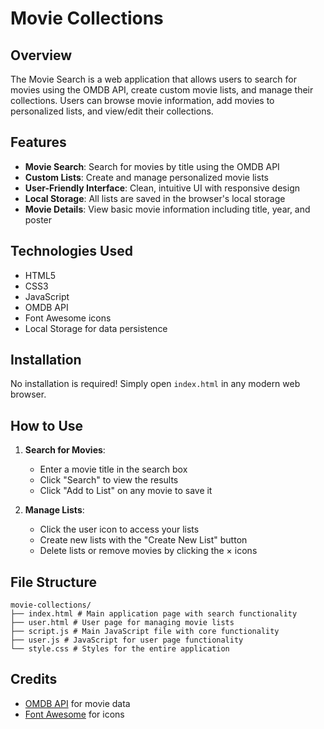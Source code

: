 # Movie Collections

## Overview

The Movie Search is a web application that allows users to search for movies using the OMDB API, create custom movie lists, and manage their collections. Users can browse movie information, add movies to personalized lists, and view/edit their collections.

## Features

- **Movie Search**: Search for movies by title using the OMDB API
- **Custom Lists**: Create and manage personalized movie lists
- **User-Friendly Interface**: Clean, intuitive UI with responsive design
- **Local Storage**: All lists are saved in the browser's local storage
- **Movie Details**: View basic movie information including title, year, and poster

## Technologies Used

- HTML5
- CSS3
- JavaScript
- OMDB API
- Font Awesome icons
- Local Storage for data persistence

## Installation

No installation is required! Simply open `index.html` in any modern web browser.

## How to Use

1. **Search for Movies**:
   - Enter a movie title in the search box
   - Click "Search" to view the results
   - Click "Add to List" on any movie to save it

2. **Manage Lists**:
   - Click the user icon to access your lists
   - Create new lists with the "Create New List" button
   - Delete lists or remove movies by clicking the × icons

## File Structure
```
movie-collections/
├── index.html # Main application page with search functionality
├── user.html # User page for managing movie lists
├── script.js # Main JavaScript file with core functionality
├── user.js # JavaScript for user page functionality
└── style.css # Styles for the entire application
```

## Credits

- [OMDB API](https://www.omdbapi.com/) for movie data
- [Font Awesome](https://fontawesome.com/) for icons

